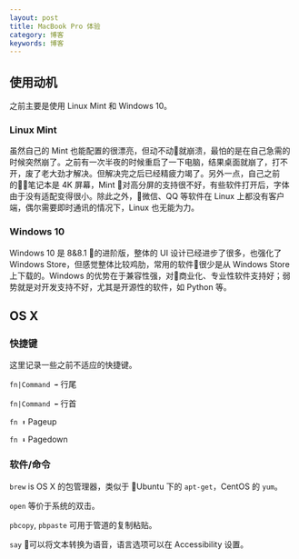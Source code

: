 ```yaml
---
layout: post
title: MacBook Pro 体验
category: 博客
keywords: 博客
---
```


## 使用动机
之前主要是使用 Linux Mint 和 Windows 10。

### Linux Mint
虽然自己的 Mint 也能配置的很漂亮，但动不动就崩溃，最怕的是在自己急需的时候突然崩了。之前有一次半夜的时候重启了一下电脑，结果桌面就崩了，打不开，废了老大劲才解决。但解决完之后已经精疲力竭了。另外一点，自己之前的笔记本是 4K 屏幕，Mint 对高分屏的支持很不好，有些软件打开后，字体由于没有适配变得很小。除此之外，微信、QQ 等软件在 Linux 上都没有客户端，偶尔需要即时通讯的情况下，Linux 也无能为力。

### Windows 10
Windows 10 是 8&8.1 的进阶版，整体的 UI 设计已经进步了很多，也强化了 Windows Store，但感觉整体比较鸡肋，常用的软件很少是从 Windows Store 上下载的。Windows 的优势在于兼容性强，对商业化、专业性软件支持好；弱势就是对开发支持不好，尤其是开源性的软件，如 Python 等。

## OS X
### 快捷键
这里记录一些之前不适应的快捷键。

`fn|Command ➡️` 行尾

`fn|Command ⬅️` 行首

`fn ⬆️` Pageup

`fn ⬇️` Pagedown

### 软件/命令
`brew` is OS X 的包管理器，类似于 Ubuntu 下的 `apt-get`，CentOS 的 `yum`。

`open` 等价于系统的双击。

`pbcopy`, `pbpaste` 可用于管道的复制粘贴。

`say` 可以将文本转换为语音，语言选项可以在 Accessibility 设置。